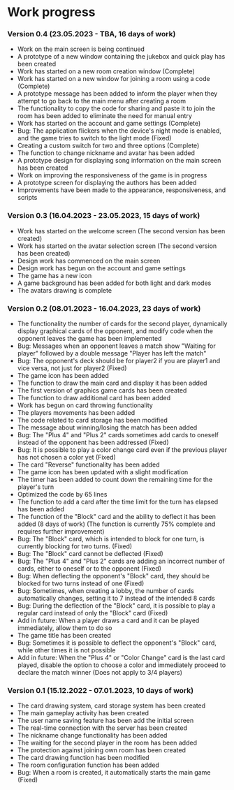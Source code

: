 # Work progress
### Version 0.4 (23.05.2023 - TBA, 16 days of work)
- Work on the main screen is being continued
- A prototype of a new window containing the jukebox and quick play has been created
- Work has started on a new room creation window (Complete)
- Work has started on a new window for joining a room using a code (Complete)
- A prototype message has been added to inform the player when they attempt to go back to the main menu after creating a room
- The functionality to copy the code for sharing and paste it to join the room has been added to eliminate the need for manual entry
- Work has started on the account and game settings (Complete)
- Bug: The application flickers when the device's night mode is enabled, and the game tries to switch to the light mode (Fixed)
- Creating a custom switch for two and three options (Complete)
- The function to change nickname and avatar has been added
- A prototype design for displaying song information on the main screen has been created
- Work on improving the responsiveness of the game is in progress 
- A prototype screen for displaying the authors has been added
- Improvements have been made to the appearance, responsiveness, and scripts
### Version 0.3 (16.04.2023 - 23.05.2023, 15 days of work)
- Work has started on the welcome screen (The second version has been created)
- Work has started on the avatar selection screen (The second version has been created)
- Design work has commenced on the main screen
- Design work has begun on the account and game settings
- The game has a new icon
- A game background has been added for both light and dark modes
- The avatars drawing is complete
### Version 0.2 (08.01.2023 - 16.04.2023, 23 days of work)
- The functionality the number of cards for the second player, dynamically display graphical cards of the opponent, and modify code when the opponent leaves the game has been implemented
- Bug: Messages when an opponent leaves a match show "Waiting for player" followed by a double message "Player has left the match"
- Bug: The opponent's deck should be for player2 if you are player1 and vice versa, not just for player2 (Fixed)
- The game icon has been added
- The function to draw the main card and display it has been added
- The first version of graphics game cards has been created
- The function to draw additional card has been added 
- Work has begun on card throwing functionality
- The players movements has been added
- The code related to card storage has been modified
- The message about winning/losing the match has been added
- Bug: The "Plus 4" and "Plus 2" cards sometimes add cards to oneself instead of the opponent has been addressed (Fixed)
- Bug: It is possible to play a color change card even if the previous player has not chosen a color yet (Fixed)
- The card "Reverse" functionality has been added
- The game icon has been updated with a slight modification
- The timer has been added to count down the remaining time for the player's turn
- Optimized the code by 65 lines
- The function to add a card after the time limit for the turn has elapsed has been added
- The function of the "Block" card and the ability to deflect it has been added (8 days of work) (The function is currently 75% complete and requires further improvement)
- Bug: The "Block" card, which is intended to block for one turn, is currently blocking for two turns. (Fixed)
- Bug: The "Block" card cannot be deflected (Fixed)
- Bug: The "Plus 4" and "Plus 2" cards are adding an incorrect number of cards, either to oneself or to the opponent (Fixed) 
- Bug: When deflecting the opponent's "Block" card, they should be blocked for two turns instead of one (Fixed)
- Bug: Sometimes, when creating a lobby, the number of cards automatically changes, setting it to 7 instead of the intended 8 cards
- Bug: During the deflection of the "Block" card, it is possible to play a regular card instead of only the "Block" card (Fixed)
- Add in future: When a player draws a card and it can be played immediately, allow them to do so
- The game title has been created
- Bug: Sometimes it is possible to deflect the opponent's "Block" card, while other times it is not possible
- Add in future: When the "Plus 4" or "Color Change" card is the last card played, disable the option to choose a color and immediately proceed to declare the match winner (Does not apply to 3/4 players)
### Version 0.1 (15.12.2022 - 07.01.2023, 10 days of work)
- The card drawing system, card storage system has been created
- The main gameplay activity has been created
- The user name saving feature has been add the initial screen
- The real-time connection with the server has been created
- The nickname change functionality has been added
- The waiting for the second player in the room has been added
- The protection against joining own room has been created
- The card drawing function has been modified
- The room configuration function has been added
- Bug: When a room is created, it automatically starts the main game (Fixed)
